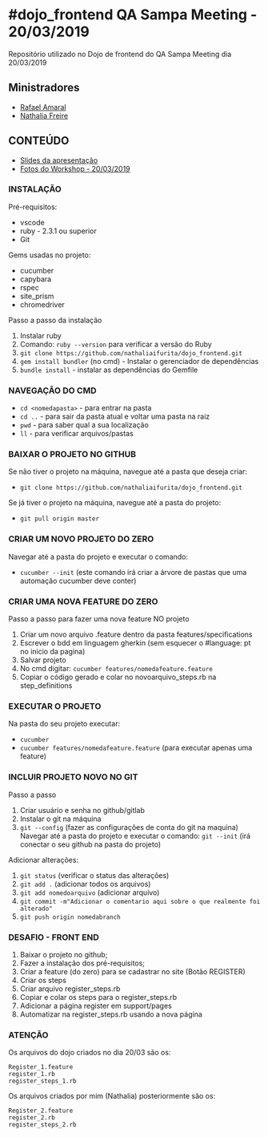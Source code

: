 # #dojo_frontend QA Sampa Meeting - 20/03/2019

Repositório utilizado no Dojo de frontend do QA Sampa Meeting dia 20/03/2019

##  Ministradores
 - [Rafael Amaral](https://github.com/amaralrfl)
 - [Nathalia Freire](https://github.com/nathaliaifurita)

## CONTEÚDO
 - [Slides da apresentação](https://docs.google.com/presentation/d/1H7JcMl8brY0FY7BE6W_N3ox8BgLkQtsNd_YDwbI0vO0/edit#slide=id.g3eefde715a_0_0)
 - [Fotos do Workshop - 20/03/2019](https://photos.google.com/u/1/share/AF1QipMyP5UuimesQ2ImKPVIMIDAIlACjE6MUOK4UzhpYmXpxIbXz1UyJsf4AqSrv3f4gw?key=SFphUms0MG5ndTl5eEkzV3NlcmZNWWd0RW1SVHB3)

### INSTALAÇÃO

Pré-requisitos:
- vscode
- ruby - 2.3.1 ou superior
- Git

Gems usadas no projeto:
- cucumber
- capybara
- rspec
- site_prism
- chromedriver

Passo a passo da instalação
1. Instalar ruby 
2. Comando: `ruby --version` para verificar a versão do Ruby
3. `git clone https://github.com/nathaliaifurita/dojo_frontend.git`
4. `gem install bundler` (no cmd) - Instalar o gerenciador de dependências
5. `bundle install` - instalar as dependências do Gemfile

### NAVEGAÇÃO DO CMD 
- `cd <nomedapasta>` - para entrar na pasta
- `cd ..` - para sair da pasta atual e voltar uma pasta na raiz
- `pwd` - para saber qual a sua localização
- `ll` - para verificar arquivos/pastas

### BAIXAR O PROJETO NO GITHUB

Se não tiver o projeto na máquina, navegue até a pasta que deseja criar:
- `git clone https://github.com/nathaliaifurita/dojo_frontend.git`

Se já tiver o projeto na máquina, navegue até a pasta do projeto:
- `git pull origin master`

### CRIAR UM NOVO PROJETO DO ZERO

Navegar até a pasta do projeto e executar o comando:
- `cucumber --init` (este comando irá criar a árvore de pastas que uma automação cucumber deve conter)

### CRIAR UMA NOVA FEATURE DO ZERO

Passo a passo para fazer uma nova feature NO projeto
1. Criar um novo arquivo .feature dentro da pasta features/specifications
2. Escrever o bdd em linguagem gherkin (sem esquecer o #language: pt no inicio da pagina)
3. Salvar projeto
4. No cmd digitar: `cucumber features/nomedafeature.feature`
5. Copiar o código gerado e colar no novoarquivo_steps.rb na step_definitions

### EXECUTAR O PROJETO
Na pasta do seu projeto executar:
- `cucumber`
- `cucumber features/nomedafeature.feature` (para executar apenas uma feature)

### INCLUIR PROJETO NOVO NO GIT

Passo a passo
1. Criar usuário e senha no github/gitlab
2. Instalar o git na máquina
3. `git --config` (fazer as configurações de conta do git na maquina)
Navegar até a pasta do projeto e executar o comando:
`git --init` (irá conectar o seu github na pasta do projeto)

Adicionar alterações:
1. `git status` (verificar o status das alterações)
2. `git add .` (adicionar todos os arquivos)
2. `git add nomedoarquivo` (adicionar arquivo)
3. `git commit -m"Adicionar o comentario aqui sobre o que realmente foi alterado"`
4. `git push origin nomedabranch`

### DESAFIO - FRONT END
1. Baixar o projeto no github;
2. Fazer a instalação dos pré-requisitos;
3. Criar a feature (do zero) para se cadastrar no site (Botão REGISTER)
4. Criar os steps
5. Criar arquivo register_steps.rb
6. Copiar e colar os steps para o register_steps.rb
7. Adicionar a página register em support/pages
8. Automatizar na register_steps.rb usando a nova página

### ATENÇÃO 
Os arquivos do dojo criados no dia 20/03 são os:
```
Register_1.feature
register_1.rb
register_steps_1.rb
```

Os arquivos criados por mim (Nathalia) posteriormente são os:
```
Register_2.feature
register_2.rb
register_steps_2.rb
```